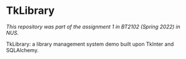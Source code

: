 # TkLibrary

*This repository was part of the assignment 1 in BT2102 (Spring 2022) in NUS.*

TkLibrary: a library management system demo built upon TkInter and SQLAlchemy.